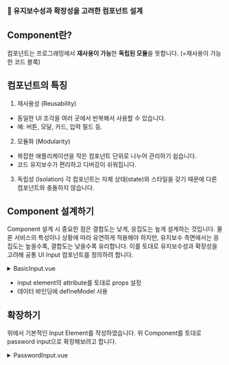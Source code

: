 ### 📐 유지보수성과 확장성을 고려한 컴포넌트 설계

## Component란?
컴포넌트는 프로그래밍에서 **재사용이 가능**한 **독립된 모듈**을 뜻합니다. (=재사용이 가능한 코드 블록)

## 컴포넌트의 특징
1. 재사용성 (Reusability)
- 동일한 UI 조각을 여러 곳에서 반복해서 사용할 수 있습니다.
- 예: 버튼, 모달, 카드, 입력 필드 등.

2. 모듈화 (Modularity)
- 복잡한 애플리케이션을 작은 컴포넌트 단위로 나누어 관리하기 쉽습니다.
- 코드 유지보수가 편리하고 디버깅이 쉬워집니다.

3. 독립성 (Isolation)
각 컴포넌트는 자체 상태(state)와 스타일을 갖기 때문에 다른 컴포넌트와 충돌하지 않습니다.

## Component 설계하기
Component 설계 시 중요한 점은 결합도는 낮게, 응집도는 높게 설계하는 것입니다. 물론 서비스의 특성이나 상황에 따라 유연하게 적용해야 하지만, 유지보수 측면에서는 응집도는 높을수록, 결합도는 낮을수록 유리합니다.
이를 토대로 유지보수성과 확장성을 고려해 공통 UI Input 컴포넌트를 정의하려 합니다.

<details>
<summary>BasicInput.vue</summary>

```vue
<script setup lang="ts">
export interface IBasicInputProps {
  type: 'text'
  label?: string
  placeholder?: string
  width?: string
  required?: boolean
  disabled?: boolean
  clearable?: boolean
  minlength?: string
  maxlength?: string
  readonly?: boolean
}

const props = withDefaults(defineProps<IBasicInputProps>(), {
  type: 'text',
  label: '',
  placeholder: 'Enter the input',
  width: '100%',
  size: 'md',
  required: false,
  disabled: false,
  clearable: false,
  minlength: undefined,
  maxlength: undefined,
  readonly: false,
})

const model = defineModel()
const inputInstance = ref<HTMLInputElement>()
</script>

<template>
  <div>
    <label :class="{ 'is-required': required }">{{ label }}</label>
    <div :class="`size-${size}`">
      <input ref="inputInstance" v-model="model" :type="text" :placeholder="placeholder" :disabled="disabled" :minlength="minlength" :maxlength="maxlength" :readonly="readonly">
      <div v-if="clearable && model">
        <button>
          <icon name="clear__full--abb" width="24" height="24" />
        </button>
      </div>
    </div>
  </div>
</template>

<style scoped>

</style>
```
</details>

- input element의 attribute를 토대로 props 설정
- 데이터 바인딩에 defineModel 사용

## 확장하기
위에서 기본적인 Input Element를 작성하였습니다. 위 Component를 토대로 password input으로 확장해보려고 합니다.

<details>
<summary>PasswordInput.vue</summary>

```vue
<script setup lang="ts">
export interface IPasswordInputProps extends IBasicInputProps {
  type: 'password'
  showPasswordOn?: boolean
}

const props = withDefaults(defineProps<IPasswordInputProps>(), {
  type: 'text',
  label: '',
  placeholder: 'Enter the input',
  width: '100%',
  size: 'md',
  required: false,
  disabled: false,
  clearable: false,
  minlength: undefined,
  maxlength: undefined,
  readonly: false,
  showPasswordOn: false
})

const model = defineModel()
const inputInstance = ref<HTMLInputElement>()
</script>

<template>
  <div>
    <label :class="{ 'is-required': required }">{{ label }}</label>
    <div :class="`size-${size}`">
      <input ref="inputInstance" v-model="model" :type="text" :placeholder="placeholder" :disabled="disabled" :minlength="minlength" :maxlength="maxlength" :readonly="readonly">
      <div v-if="clearable && model">
        <button>
          <icon name="clear__full--abb" width="24" height="24" />
        </button>
      </div>
    </div>
  </div>
</template>

<style scoped>

</style>
```
</details>
